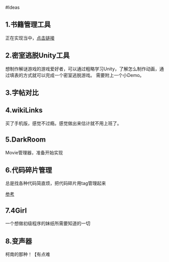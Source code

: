 #Ideas

## 1.书籍管理工具
正在实现当中，[点击链接](https://github.com/whatever1992/B)

## 2.密室逃脱Unity工具
想制作解谜游戏的游戏爱好者，可以通过粗略学习Unity，了解怎么制作动画，通过填表的方式就可以完成一个密室逃脱游戏。
需要附上一个小Demo。

## 3.字帖对比


## 4.wikiLinks
买了手机版，感觉不过瘾。感觉做出来估计就不用上班了。

## 5.DarkRoom
Movie管理器，准备开始实现

## 6.代码碎片管理
总是找各种代码简直烦，把代码碎片用tag管理起来

[参考](http://matrix.sspai.com/p/b53bdfc0)

## 7.4Girl
一个想做初级程序的妹纸所需要知道的一切

## 8.变声器
柯南的那种！【有点难
